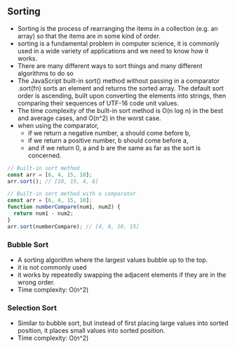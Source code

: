 ## Sorting

- Sorting is the process of rearranging the items in a collection (e.g. an array) so that the items are in some kind of order.
- sorting is a fundamental problem in computer science, it is commonly used in a wide variety of applications and we need to know how it works.
- There are many different ways to sort things and many different algorithms to do so
- The JavaScript built-in sort() method without passing in a comparator .sort(fn) sorts an element and returns the sorted array. The default sort order is ascending, built upon converting the elements into strings, then comparing their sequences of UTF-16 code unit values.
- The time complexity of the built-in sort method is O(n log n) in the best and average cases, and O(n^2) in the worst case.
- when using the comparator,
  - if we return a negative number, a should come before b,
  - if we return a positive number, b should come before a,
  - and if we return 0, a and b are the same as far as the sort is concerned.

```javascript
// Built-in sort method
const arr = [6, 4, 15, 10];
arr.sort(); // [10, 15, 4, 6]

// Built-in sort method with a comparator
const arr = [6, 4, 15, 10];
function numberCompare(num1, num2) {
  return num1 - num2;
}
arr.sort(numberCompare); // [4, 6, 10, 15]
```

### Bubble Sort

- A sorting algorithm where the largest values bubble up to the top.
- it is not commonly used
- it works by repeatedly swapping the adjacent elements if they are in the wrong order.
- Time complexity: O(n^2)

### Selection Sort

- Similar to bubble sort, but instead of first placing large values into sorted position, it places small values into sorted position.
- Time complexity: O(n^2)
